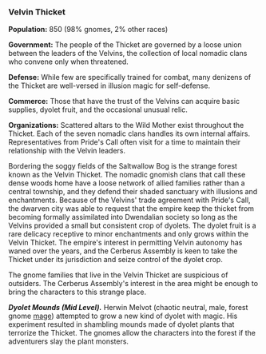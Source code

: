 ### Velvin Thicket

**Population:** 850 (98% gnomes, 2% other races)

**Government:** The people of the Thicket are governed by a loose union between the leaders of the Velvins, the collection of local nomadic clans who convene only when threatened.

**Defense:** While few are specifically trained for combat, many denizens of the Thicket are well-versed in illusion magic for self-defense.

**Commerce:** Those that have the trust of the Velvins can acquire basic supplies, dyolet fruit, and the occasional unusual relic.

**Organizations:** Scattered altars to the Wild Mother exist throughout the Thicket. Each of the seven nomadic clans handles its own internal affairs. Representatives from Pride's Call often visit for a time to maintain their relationship with the Velvin leaders.

Bordering the soggy fields of the Saltwallow Bog is the strange forest known as the Velvin Thicket. The nomadic gnomish clans that call these dense woods home have a loose network of allied families rather than a central township, and they defend their shaded sanctuary with illusions and enchantments. Because of the Velvins' trade agreement with Pride's Call, the dwarven city was able to request that the empire keep the thicket from becoming formally assimilated into Dwendalian society so long as the Velvins provided a small but consistent crop of dyolets. The dyolet fruit is a rare delicacy receptive to minor enchantments and only grows within the Velvin Thicket. The empire's interest in permitting Velvin autonomy has waned over the years, and the Cerberus Assembly is keen to take the Thicket under its jurisdiction and seize control of the dyolet crop.

The gnome families that live in the Velvin Thicket are suspicious of outsiders. The Cerberus Assembly's interest in the area might be enough to bring the characters to this strange place.

_**Dyolet Mounds (Mid Level).**_ Herwin Melvot (chaotic neutral, male, forest gnome [mage](https://www.dndbeyond.com/monsters/mage)) attempted to grow a new kind of dyolet with magic. His experiment resulted in shambling mounds made of dyolet plants that terrorize the Thicket. The gnomes allow the characters into the forest if the adventurers slay the plant monsters.
